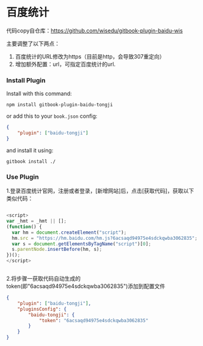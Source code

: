 # 百度统计

代码copy自仓库：https://github.com/wisedu/gitbook-plugin-baidu-wis

主要调整了以下两点：

1. 百度统计的URL修改为https（目前是http，会导致307重定向）
2. 增加额外配置：url，可指定百度统计的url.

### Install Plugin

Install with this command:

```shell
npm install gitbook-plugin-baidu-tongji
```

or add this to your `book.json` config:

```json
{
    "plugin": ["baidu-tongji"]
}
```

and install it using:

```shell
gitbook install ./
```

### Use Plugin

1.登录百度统计官网，注册或者登录，[新增网站]后，点击[获取代码]，获取以下类似代码：

``` javascript

<script>
var _hmt = _hmt || [];
(function() {
  var hm = document.createElement("script");
  hm.src = "https://hm.baidu.com/hm.js?6acsaqd94975e4sdckqwba3062835";
  var s = document.getElementsByTagName("script")[0]; 
  s.parentNode.insertBefore(hm, s);
})();
</script>



```


2.将步骤一获取代码自动生成的token(即"6acsaqd94975e4sdckqwba3062835")添加到配置文件


```json
{
    "plugin": ["baidu-tongji"],
    "pluginsConfig": {
        "baidu-tongji": {
            "token": "6acsaqd94975e4sdckqwba3062835"
        }
    }
}
```

